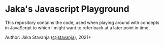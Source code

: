 # Jaka's Javascript Playground

This repository contains the code, used when playing around with concepts in JavaScript
to which I might want to refer back at a later point in time.

Author: Jaka Stavanja ([@jstavanja](https://github.com/jstavanja/js-playground)), 2021+
